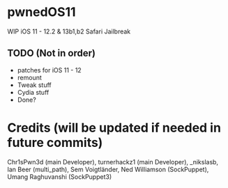 # pwnedOS11
WIP iOS 11 - 12.2 & 13b1,b2 Safari Jailbreak

## TODO (Not in order)

- patches for iOS 11 - 12
- remount
- Tweak stuff
- Cydia stuff
- Done?

# Credits (will be updated if needed in future commits)
Chr1sPwn3d (main Developer), turnerhackz1 (main Developer), _nikslasb, Ian Beer (multi_path), Sem Voigtländer, Ned Williamson (SockPuppet), Umang Raghuvanshi (SockPuppet3)
